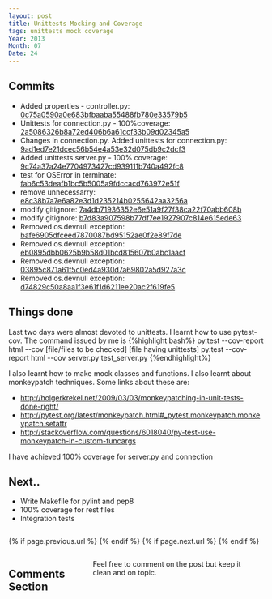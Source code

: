 ```yaml
---
layout: post
title: Unittests Mocking and Coverage
tags: unittests mock coverage
Year: 2013
Month: 07
Date: 24
---
```


<h2>Commits</h2>
<p>
	<ul>
		<li>Added properties - controller.py: <a href="https://github.com/hyades/gst-switch/commit/0c75a0590a0e683bfbaaba55488fb780e33579b5">0c75a0590a0e683bfbaaba55488fb780e33579b5</a></li>
		<li>Unittests for connection.py - 100%coverage: <a href="https://github.com/hyades/gst-switch/commit/2a5086326b8a72ed406b6a61ccf33b09d02345a5">2a5086326b8a72ed406b6a61ccf33b09d02345a5</a></li>
		<li>Changes in connection.py. Added unittests for connection.py: <a href="https://github.com/hyades/gst-switch/commit/9ad1ed7e21dcec56b54e4a53e32d075db9c2dcf3">9ad1ed7e21dcec56b54e4a53e32d075db9c2dcf3</a></li>
		<li>Added unittests server.py - 100% coverage: <a href="https://github.com/hyades/gst-switch/commit/9c74a37a24e7704973427cd939111b740a492fc8">9c74a37a24e7704973427cd939111b740a492fc8</a></li>
		<li>test for OSError in terminate: <a href="https://github.com/hyades/gst-switch/commit/fab6c53deafb1bc5b5005a9fdccacd763972e51f">fab6c53deafb1bc5b5005a9fdccacd763972e51f</a></li>
		<li>remove unnecessarry: <a href="https://github.com/hyades/gst-switch/commit/e8c38b7a7e6a82e3d1d235214b0255642aa3256a">e8c38b7a7e6a82e3d1d235214b0255642aa3256a</a></li>
		<li>modify gitignore: <a href="https://github.com/hyades/gst-switch/commit/7a4db71936352e6e51a9f27f38ca22f70abb608b">7a4db71936352e6e51a9f27f38ca22f70abb608b</a></li>
		<li>modify gitignore: <a href="https://github.com/hyades/gst-switch/commit/b7d83a907598b77df7ee1927907c814e615ede63">b7d83a907598b77df7ee1927907c814e615ede63</a></li>
		<li>Removed os.devnull exception: <a href="https://github.com/hyades/gst-switch/commit/bafe6905dfceed7870087bd95152ae0f2e89f7de">bafe6905dfceed7870087bd95152ae0f2e89f7de</a></li>
		<li>Removed os.devnull exception: <a href="https://github.com/hyades/gst-switch/commit/eb0895dbb0625b9b58d01bcd815607b0abc1aacf">eb0895dbb0625b9b58d01bcd815607b0abc1aacf</a></li>
		<li>Removed os.devnull exception: <a href="https://github.com/hyades/gst-switch/commit/03895c871a61f5c0ed4a930d7a69802a5d927a3c">03895c871a61f5c0ed4a930d7a69802a5d927a3c</a></li>
		<li>Removed os.devnull exception: <a href="https://github.com/hyades/gst-switch/commit/d74829c50a8aa1f3e61f1d6211ee20ac2f619fe5">d74829c50a8aa1f3e61f1d6211ee20ac2f619fe5</a></li>
	</ul>

</p>
<h2>Things done</h2>
<p>
	Last two days were almost devoted to unittests. I learnt how to use pytest-cov. The command issued by me is
	{%highlight bash%}
py.test --cov-report html --cov [file/files to be checked] [file having unittests]
py.test --cov-report html --cov server.py test_server.py
	{%endhighlight%}
</p>
<p>
	I also learnt how to make mock classes and functions. I also learnt about monkeypatch techniques. Some links about these are:
</p>
<p>
	<ul>
		<li><a href="http://holgerkrekel.net/2009/03/03/monkeypatching-in-unit-tests-done-right/
">http://holgerkrekel.net/2009/03/03/monkeypatching-in-unit-tests-done-right/
</a></li>
		<li><a href="http://pytest.org/latest/monkeypatch.html#_pytest.monkeypatch.monkeypatch.setattr
">http://pytest.org/latest/monkeypatch.html#_pytest.monkeypatch.monkeypatch.setattr
</a></li>
		<li><a href="http://stackoverflow.com/questions/6018040/py-test-use-monkeypatch-in-custom-funcargs">http://stackoverflow.com/questions/6018040/py-test-use-monkeypatch-in-custom-funcargs</a></li>
	</ul>
</p>
<p>
	I have achieved 100% coverage for server.py and connection
</p>

<h2>Next..</h2>
<p>
	<ul>
		<li>Write Makefile for pylint and pep8</li>
		<li>100% coverage for rest files</li>
		<li>Integration tests</li>
	</ul>
</p>

<div class="row">	
	<div class="span9 column">
			<p class="pull-right">{% if page.previous.url %} <a href="{{page.previous.url}}" title="Previous Post: {{page.previous.title}}"><i class="icon-chevron-left"></i></a> 	{% endif %}   {% if page.next.url %} 	<a href="{{page.next.url}}" title="Next Post: {{page.next.title}}"><i class="icon-chevron-right"></i></a> 	{% endif %} </p>  
	</div>

</div>

<div class="row">	
    <div class="span9 columns">    
		<h2>Comments Section</h2>
	    <p>Feel free to comment on the post but keep it clean and on topic.</p>	
		<div id="disqus_thread"></div>
		<script type="text/javascript">
			/* * * CONFIGURATION VARIABLES: EDIT BEFORE PASTING INTO YOUR WEBPAGE * * */
			var disqus_shortname = 'aayushahuja'; // required: replace example with your forum shortname
			
			
			/* * * DON'T EDIT BELOW THIS LINE * * */
			(function() {
				var dsq = document.createElement('script'); dsq.type = 'text/javascript'; dsq.async = true;
				dsq.src = 'http://' + disqus_shortname + '.disqus.com/embed.js';
				(document.getElementsByTagName('head')[0] || document.getElementsByTagName('body')[0]).appendChild(dsq);
			})();
		</script>
		<noscript>Please enable JavaScript to view the <a href="http://disqus.com/?ref_noscript">comments powered by Disqus.</a></noscript>
		<a href="http://disqus.com" class="dsq-brlink">blog comments powered by <span class="logo-disqus">Disqus</span></a>
	</div>
</div>

<!-- Twitter -->
<script>!function(d,s,id){var js,fjs=d.getElementsByTagName(s)[0];if(!d.getElementById(id)){js=d.createElement(s);js.id=id;js.src="//platform.twitter.com/widgets.js";fjs.parentNode.insertBefore(js,fjs);}}(document,"script","twitter-wjs");</script>

<!-- Google + -->
<script type="text/javascript">
  (function() {
    var po = document.createElement('script'); po.type = 'text/javascript'; po.async = true;
    po.src = 'https://apis.google.com/js/plusone.js';
    var s = document.getElementsByTagName('script')[0]; s.parentNode.insertBefore(po, s);
  })();
</script>
<!-- Written by hyades -->

